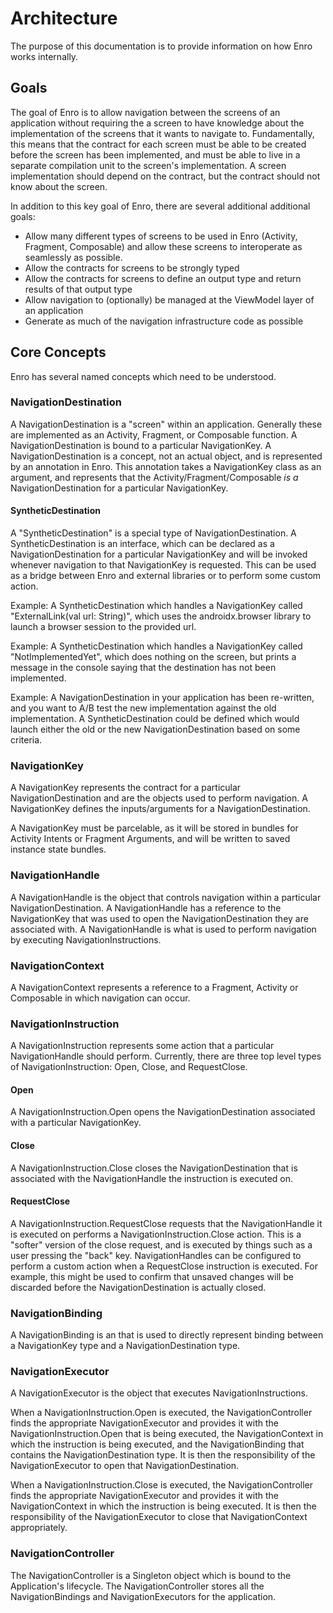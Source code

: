 # Architecture
The purpose of this documentation is to provide information on how Enro works internally.

## Goals
The goal of Enro is to allow navigation between the screens of an application without requiring the a screen to have knowledge about the implementation of the screens that it wants to navigate to. Fundamentally, this means that the contract for each screen must be able to be created before the screen has been implemented, and must be able to live in a separate compilation unit to the screen's implementation. A screen implementation should depend on the contract, but the contract should not know about the screen.

In addition to this key goal of Enro, there are several additional additional goals:
- Allow many different types of screens to be used in Enro (Activity, Fragment, Composable) and allow these screens to interoperate as seamlessly as possible.
- Allow the contracts for screens to be strongly typed
- Allow the contracts for screens to define an output type and return results of that output type
- Allow navigation to (optionally) be managed at the ViewModel layer of an application
- Generate as much of the navigation infrastructure code as possible


## Core Concepts
Enro has several named concepts which need to be understood.

### NavigationDestination
A NavigationDestination is a "screen" within an application. Generally these are implemented as an Activity, Fragment, or Composable function. A NavigationDestination is bound to a particular NavigationKey. A NavigationDestination is a concept, not an actual object, and is represented by an annotation in Enro. This annotation takes a NavigationKey class as an argument, and represents that the Activity/Fragment/Composable *is a* NavigationDestination for a particular NavigationKey.

#### SyntheticDestination
A "SyntheticDestination" is a special type of NavigationDestination. A SyntheticDestination is an interface, which can be declared as a NavigationDestination for a particular NavigationKey and will be invoked whenever navigation to that NavigationKey is requested. This can be used as a bridge between Enro and external libraries or to perform some custom action.

Example: A SyntheticDestination which handles a NavigationKey called "ExternalLink(val url: String)", which uses the androidx.browser library to launch a browser session to the provided url.

Example: A SyntheticDestination which handles a NavigationKey called "NotImplementedYet", which does nothing on the screen, but prints a message in the console saying that the destination has not been implemented.

Example: A NavigationDestination in your application has been re-written, and you want to A/B test the new implementation against the old implementation. A SyntheticDestination could be defined which would launch either the old or the new NavigationDestination based on some criteria.

### NavigationKey
A NavigationKey represents the contract for a particular NavigationDestination and are the objects used to perform navigation. A NavigationKey defines the inputs/arguments for a NavigationDestination.

A NavigationKey must be parcelable, as it will be stored in bundles for Activity Intents or Fragment Arguments, and will be written to saved instance state bundles.

### NavigationHandle
A NavigationHandle is the object that controls navigation within a particular NavigationDestination. A NavigationHandle has a reference to the NavigationKey that was used to open the NavigationDestination they are associated with. A NavigationHandle is what is used to perform navigation by executing NavigationInstructions.

### NavigationContext
A NavigationContext represents a reference to a Fragment, Activity or Composable in which navigation can occur.

### NavigationInstruction
A NavigationInstruction represents some action that a particular NavigationHandle should perform. Currently, there are three top level types of NavigationInstruction: Open, Close, and RequestClose.

#### Open

A NavigationInstruction.Open opens the NavigationDestination associated with a particular
NavigationKey.

#### Close

A NavigationInstruction.Close closes the NavigationDestination that is associated with the
NavigationHandle the instruction is executed on.

#### RequestClose

A NavigationInstruction.RequestClose requests that the NavigationHandle it is executed on performs a
NavigationInstruction.Close action. This is a "softer" version of the close request, and is executed
by things such as a user pressing the "back" key. NavigationHandles can be configured to perform a
custom action when a RequestClose instruction is executed. For example, this might be used to
confirm that unsaved changes will be discarded before the NavigationDestination is actually closed.

### NavigationBinding

A NavigationBinding is an that is used to directly represent binding between a NavigationKey type
and a NavigationDestination type.

### NavigationExecutor

A NavigationExecutor is the object that executes NavigationInstructions.

When a NavigationInstruction.Open is executed, the NavigationController finds the appropriate
NavigationExecutor and provides it with the NavigationInstruction.Open that is being executed, the
NavigationContext in which the instruction is being executed, and the NavigationBinding that
contains the NavigationDestination type. It is then the responsibility of the NavigationExecutor to
open that NavigationDestination.

When a NavigationInstruction.Close is executed, the NavigationController finds the appropriate
NavigationExecutor and provides it with the NavigationContext in which the instruction is being
executed. It is then the responsibility of the NavigationExecutor to close that NavigationContext
appropriately.

### NavigationController

The NavigationController is a Singleton object which is bound to the Application's lifecycle. The
NavigationController stores all the NavigationBindings and NavigationExecutors for the application.


